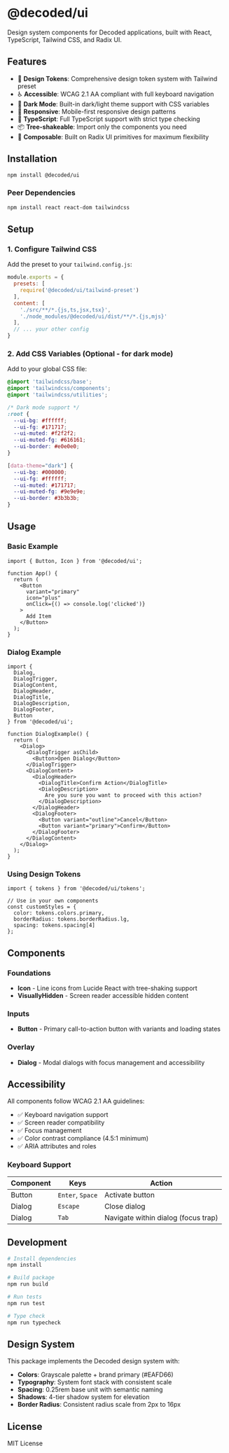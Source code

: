 # @decoded/ui

Design system components for Decoded applications, built with React, TypeScript, Tailwind CSS, and Radix UI.

## Features

- 🎨 **Design Tokens**: Comprehensive design token system with Tailwind preset
- ♿ **Accessible**: WCAG 2.1 AA compliant with full keyboard navigation
- 🌙 **Dark Mode**: Built-in dark/light theme support with CSS variables
- 📱 **Responsive**: Mobile-first responsive design patterns
- 🎯 **TypeScript**: Full TypeScript support with strict type checking
- 📦 **Tree-shakeable**: Import only the components you need
- 🧩 **Composable**: Built on Radix UI primitives for maximum flexibility

## Installation

```bash
npm install @decoded/ui
```

### Peer Dependencies

```bash
npm install react react-dom tailwindcss
```

## Setup

### 1. Configure Tailwind CSS

Add the preset to your `tailwind.config.js`:

```js
module.exports = {
  presets: [
    require('@decoded/ui/tailwind-preset')
  ],
  content: [
    './src/**/*.{js,ts,jsx,tsx}',
    './node_modules/@decoded/ui/dist/**/*.{js,mjs}'
  ],
  // ... your other config
}
```

### 2. Add CSS Variables (Optional - for dark mode)

Add to your global CSS file:

```css
@import 'tailwindcss/base';
@import 'tailwindcss/components'; 
@import 'tailwindcss/utilities';

/* Dark mode support */
:root {
  --ui-bg: #ffffff;
  --ui-fg: #171717; 
  --ui-muted: #f2f2f2;
  --ui-muted-fg: #616161;
  --ui-border: #e0e0e0;
}

[data-theme="dark"] {
  --ui-bg: #000000;
  --ui-fg: #ffffff;
  --ui-muted: #171717; 
  --ui-muted-fg: #9e9e9e;
  --ui-border: #3b3b3b;
}
```

## Usage

### Basic Example

```tsx
import { Button, Icon } from '@decoded/ui';

function App() {
  return (
    <Button 
      variant="primary" 
      icon="plus" 
      onClick={() => console.log('clicked')}
    >
      Add Item
    </Button>
  );
}
```

### Dialog Example

```tsx
import {
  Dialog,
  DialogTrigger,
  DialogContent,
  DialogHeader,
  DialogTitle,
  DialogDescription,
  DialogFooter,
  Button
} from '@decoded/ui';

function DialogExample() {
  return (
    <Dialog>
      <DialogTrigger asChild>
        <Button>Open Dialog</Button>
      </DialogTrigger>
      <DialogContent>
        <DialogHeader>
          <DialogTitle>Confirm Action</DialogTitle>
          <DialogDescription>
            Are you sure you want to proceed with this action?
          </DialogDescription>
        </DialogHeader>
        <DialogFooter>
          <Button variant="outline">Cancel</Button>
          <Button variant="primary">Confirm</Button>
        </DialogFooter>
      </DialogContent>
    </Dialog>
  );
}
```

### Using Design Tokens

```tsx
import { tokens } from '@decoded/ui/tokens';

// Use in your own components
const customStyles = {
  color: tokens.colors.primary,
  borderRadius: tokens.borderRadius.lg,
  spacing: tokens.spacing[4]
};
```

## Components

### Foundations
- **Icon** - Line icons from Lucide React with tree-shaking support
- **VisuallyHidden** - Screen reader accessible hidden content

### Inputs
- **Button** - Primary call-to-action button with variants and loading states

### Overlay  
- **Dialog** - Modal dialogs with focus management and accessibility

## Accessibility

All components follow WCAG 2.1 AA guidelines:

- ✅ Keyboard navigation support
- ✅ Screen reader compatibility  
- ✅ Focus management
- ✅ Color contrast compliance (4.5:1 minimum)
- ✅ ARIA attributes and roles

### Keyboard Support

| Component | Keys | Action |
|-----------|------|--------|
| Button | `Enter`, `Space` | Activate button |
| Dialog | `Escape` | Close dialog |
| Dialog | `Tab` | Navigate within dialog (focus trap) |

## Development

```bash
# Install dependencies
npm install

# Build package
npm run build

# Run tests  
npm run test

# Type check
npm run typecheck
```

## Design System

This package implements the Decoded design system with:

- **Colors**: Grayscale palette + brand primary (#EAFD66)
- **Typography**: System font stack with consistent scale
- **Spacing**: 0.25rem base unit with semantic naming
- **Shadows**: 4-tier shadow system for elevation
- **Border Radius**: Consistent radius scale from 2px to 16px

## License

MIT License